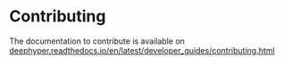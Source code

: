 # Contributing

The documentation to contribute is available on [deephyper.readthedocs.io/en/latest/developer_guides/contributing.html](https://deephyper.readthedocs.io/en/latest/developer_guides/contributing.html)
